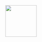 <div id="header" align="center">
  <img src="https://i.giphy.com/media/v1.Y2lkPTc5MGI3NjExY3ViNnNxdnh6czk0OWVraGpnM2NyYnByOWt6cjZ0M2N2dnhoNDZtcSZlcD12MV9pbnRlcm5hbF9naWZfYnlfaWQmY3Q9Zw/c64m96xIm0ECc/giphy.gif" width="100"/>
</div>
